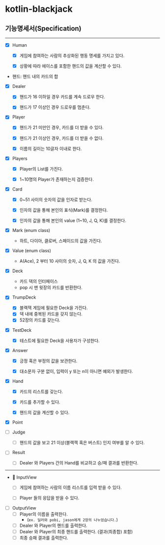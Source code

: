 # kotlin-blackjack

## 기능명세서(Specification)


---

- [x] Human
    - [x] 게임에 참여하는 사람의 추상화된 행동 명세를 가지고 있다.
    - [x] 상황에 따라 에이스를 포함한 핸드의 값을 계산할 수 있다.


* 핸드: 핸드 내의 카드의 합
- [x] Dealer
    - [x] 핸드가 16 이하일 경우 카드를 계속 드로우 한다.
    - [x] 핸드가 17 이상인 경우 드로우를 멈춘다.


- [x] Player
    - [x] 핸드가 21 미만인 경우, 카드를 더 받을 수 있다.
    - [x] 핸드가 21 이상인 경우, 카드를 더 받을 수 없다.
    - [x] 이름의 길이는 10글자 이내로 한다.


- [x] Players
    - [x] Player의 List를 가진다.
    - [x] 1~10명의 Player가 존재하는지 검증한다.


- [x] Card
    - [x] 0~51 사이의 숫자의 값을 인자로 받는다.
    - [x] 인자의 값을 통해 본인의 표식(Mark)를 결정한다.
    - [x] 인자의 값을 통해 본인의 value (1~10, J, Q, K)를 결정한다.


- [x] Mark (enum class)
    - 하트, 다이아, 클로버, 스페이드의 값을 가진다.


- [x] Value (enum class)
    - A(Ace), 2 부터 10 사이의 숫자, J, Q, K 의 값을 가진다.


- [x] Deck
  - 카드 덱의 인터페이스
  - pop 시 맨 윗장의 카드를 반환한다.


- [x] TrumpDeck
    - [x] 블랙잭 게임에 필요한 Deck을 가진다.
    - [x] 덱 내에 중복된 카드을 갖지 않는다.
    - [x] 52장의 카드를 갖는다.

- [x] TestDeck
    - [x] 테스트에 필요한 Deck을 사용자가 구성한다.


- [x] Answer
    - [x] 긍정 혹은 부정의 값을 보관한다.
    - [x] 대소문자 구분 없이, 입력이 y 또는 n이 아니면 예외가 발생한다.


- [x] Hand
    - [x] 카드의 리스트를 갖는다.
    - [x] 카드를 추가할 수 있다.
    - [x] 핸드의 값을 계산할 수 있다.


- [x] Point


- [ ] Judge
    - [ ] 핸드의 값을 보고 21 이상(블랙잭 혹은 버스트) 인지 여부를 알 수 있다.


- [ ] Result
    - [ ] Dealer 와 Players 간의 Hand를 비교하고 승/패 결과를 반환한다.
---
- 📝 InputView
    - [ ] 게임에 참여하는 사람의 이름 리스트를 입력 받을 수 있다.
    - [ ] Player 들의 응답을 받을 수 있다.


- [ ] OutputView
    - [ ] Player의 이름을 출력한다.
        - (`ex. 딜러와 pobi, jason에게 2장의 나누었습니다.`)
    - [ ] Dealer 와 Player의 핸드를 출력한다.
    - [ ] Dealer 와 Player의 최종 핸드를 출력한다. (결과(최종합) 포함)
    - [ ] 최종 승패 결과를 출력한다.
